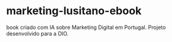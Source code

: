 # marketing-lusitano-ebook
book criado com IA sobre Marketing Digital em Portugal. Projeto desenvolvido para a DIO.
